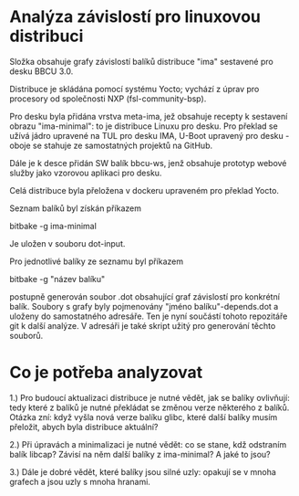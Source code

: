 Analýza závislostí pro linuxovou distribuci
===========================================

Složka obsahuje grafy závislostí balíků distribuce "ima" sestavené pro desku BBCU 3.0.

Distribuce je skládána pomocí systému Yocto; vychází z úprav pro procesory od společnosti NXP (fsl-community-bsp).

Pro desku byla přidána vrstva meta-ima, jež obsahuje recepty k sestavení obrazu "ima-minimal": to je distribuce Linuxu pro desku.
Pro překlad se užívá jádro upravené na TUL pro desku IMA, U-Boot upravený pro desku - oboje se stahuje ze samostatných projektů na GitHub.

Dále je k desce přidán SW balík bbcu-ws, jenž obsahuje prototyp webové služby jako vzorovou aplikaci pro desku.

Celá distribuce byla přeložena v dockeru upraveném pro překlad Yocto. 

Seznam balíků byl získán příkazem 

bitbake -g ima-minimal

Je uložen v souboru dot-input.

Pro jednotlivé balíky ze seznamu byl příkazem 

bitbake -g "název balíku" 

postupně generován soubor .dot obsahující graf závislostí pro konkrétní balík. Soubory s grafy byly pojmenovány "jméno balíku"-depends.dot a uloženy do samostatného adresáře. Ten je nyní součástí tohoto repozitáře git k další analýze. V adresáři je také skript užitý pro generování těchto souborů.

Co je potřeba analyzovat
========================

1.) Pro budoucí aktualizaci distribuce je nutné vědět, jak se balíky ovlivňují: tedy které z balíků je nutné překládat se změnou verze některého z balíků. Otázka zní: když vyšla nová verze balíku glibc, které další balíky musím přeložit, abych byla distribuce aktuální?

2.) Při úpravách a minimalizaci je nutné vědět: co se stane, kdž odstraním balík libcap? Závisí na něm další balíky z ima-minimal? A jaké to jsou? 

3.) Dále je dobré vědět, které balíky jsou silné uzly: opakují se v mnoha grafech a jsou uzly s mnoha hranami.



